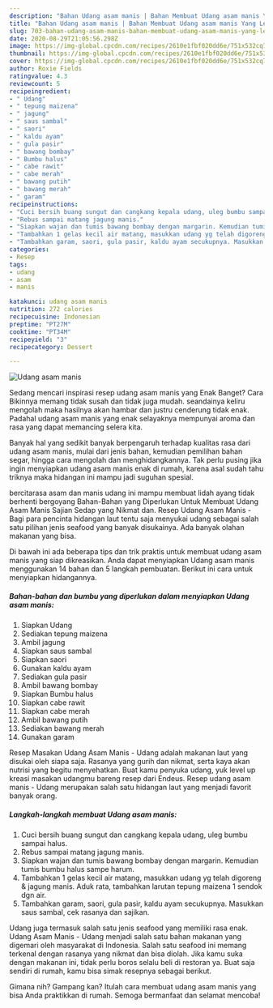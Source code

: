 ```yaml
---
description: "Bahan Udang asam manis | Bahan Membuat Udang asam manis Yang Lezat Sekali"
title: "Bahan Udang asam manis | Bahan Membuat Udang asam manis Yang Lezat Sekali"
slug: 703-bahan-udang-asam-manis-bahan-membuat-udang-asam-manis-yang-lezat-sekali
date: 2020-08-29T21:05:56.298Z
image: https://img-global.cpcdn.com/recipes/2610e1fbf020dd6e/751x532cq70/udang-asam-manis-foto-resep-utama.jpg
thumbnail: https://img-global.cpcdn.com/recipes/2610e1fbf020dd6e/751x532cq70/udang-asam-manis-foto-resep-utama.jpg
cover: https://img-global.cpcdn.com/recipes/2610e1fbf020dd6e/751x532cq70/udang-asam-manis-foto-resep-utama.jpg
author: Roxie Fields
ratingvalue: 4.3
reviewcount: 5
recipeingredient:
- " Udang"
- " tepung maizena"
- " jagung"
- " saus sambal"
- " saori"
- " kaldu ayam"
- " gula pasir"
- " bawang bombay"
- " Bumbu halus"
- " cabe rawit"
- " cabe merah"
- " bawang putih"
- " bawang merah"
- " garam"
recipeinstructions:
- "Cuci bersih buang sungut dan cangkang kepala udang, uleg bumbu sampai halus."
- "Rebus sampai matang jagung manis."
- "Siapkan wajan dan tumis bawang bombay dengan margarin. Kemudian tumis bumbu halus sampe harum."
- "Tambahkan 1 gelas kecil air matang, masukkan udang yg telah digoreng &amp; jagung manis. Aduk rata, tambahkan larutan tepung maizena 1 sendok dgn air."
- "Tambahkan garam, saori, gula pasir, kaldu ayam secukupnya. Masukkan saus sambal, cek rasanya dan sajikan."
categories:
- Resep
tags:
- udang
- asam
- manis

katakunci: udang asam manis 
nutrition: 272 calories
recipecuisine: Indonesian
preptime: "PT27M"
cooktime: "PT34M"
recipeyield: "3"
recipecategory: Dessert

---
```



![Udang asam manis](https://img-global.cpcdn.com/recipes/2610e1fbf020dd6e/751x532cq70/udang-asam-manis-foto-resep-utama.jpg)

Sedang mencari inspirasi resep udang asam manis yang Enak Banget? Cara Bikinnya memang tidak susah dan tidak juga mudah. seandainya keliru mengolah maka hasilnya akan hambar dan justru cenderung tidak enak. Padahal udang asam manis yang enak selayaknya mempunyai aroma dan rasa yang dapat memancing selera kita.

Banyak hal yang sedikit banyak berpengaruh terhadap kualitas rasa dari udang asam manis, mulai dari jenis bahan, kemudian pemilihan bahan segar, hingga cara mengolah dan menghidangkannya. Tak perlu pusing jika ingin menyiapkan udang asam manis enak di rumah, karena asal sudah tahu triknya maka hidangan ini mampu jadi suguhan spesial.

bercitarasa asam dan manis udang ini mampu membuat lidah ayang tidak berhenti bergoyang Bahan-Bahan yang Diperlukan Untuk Membuat Udang Asam Manis Sajian Sedap yang Nikmat dan. Resep Udang Asam Manis - Bagi para pencinta hidangan laut tentu saja menyukai udang sebagai salah satu pilihan jenis seafood yang banyak disukainya. Ada banyak olahan makanan yang bisa.


Di bawah ini ada beberapa tips dan trik praktis untuk membuat udang asam manis yang siap dikreasikan. Anda dapat menyiapkan Udang asam manis menggunakan 14 bahan dan 5 langkah pembuatan. Berikut ini cara untuk menyiapkan hidangannya.

<!--inarticleads1-->

##### Bahan-bahan dan bumbu yang diperlukan dalam menyiapkan Udang asam manis:

1. Siapkan  Udang
1. Sediakan  tepung maizena
1. Ambil  jagung
1. Siapkan  saus sambal
1. Siapkan  saori
1. Gunakan  kaldu ayam
1. Sediakan  gula pasir
1. Ambil  bawang bombay
1. Siapkan  Bumbu halus
1. Siapkan  cabe rawit
1. Siapkan  cabe merah
1. Ambil  bawang putih
1. Sediakan  bawang merah
1. Gunakan  garam


Resep Masakan Udang Asam Manis - Udang adalah makanan laut yang disukai oleh siapa saja. Rasanya yang gurih dan nikmat, serta kaya akan nutrisi yang begitu menyehatkan. Buat kamu penyuka udang, yuk level up kreasi masakan udangmu bareng resep dari Endeus. Resep udang asam manis - Udang merupakan salah satu hidangan laut yang menjadi favorit banyak orang. 

<!--inarticleads2-->

##### Langkah-langkah membuat Udang asam manis:

1. Cuci bersih buang sungut dan cangkang kepala udang, uleg bumbu sampai halus.
1. Rebus sampai matang jagung manis.
1. Siapkan wajan dan tumis bawang bombay dengan margarin. Kemudian tumis bumbu halus sampe harum.
1. Tambahkan 1 gelas kecil air matang, masukkan udang yg telah digoreng &amp; jagung manis. Aduk rata, tambahkan larutan tepung maizena 1 sendok dgn air.
1. Tambahkan garam, saori, gula pasir, kaldu ayam secukupnya. Masukkan saus sambal, cek rasanya dan sajikan.


Udang juga termasuk salah satu jenis seafood yang memiliki rasa enak. Udang Asam Manis - Udang menjadi salah satu bahan makanan yang digemari oleh masyarakat di Indonesia. Salah satu seafood ini memang terkenal dengan rasanya yang nikmat dan bisa diolah. Jika kamu suka dengan makanan ini, tidak perlu boros selalu beli di restoran ya. Buat saja sendiri di rumah, kamu bisa simak resepnya sebagai berikut. 

Gimana nih? Gampang kan? Itulah cara membuat udang asam manis yang bisa Anda praktikkan di rumah. Semoga bermanfaat dan selamat mencoba!
